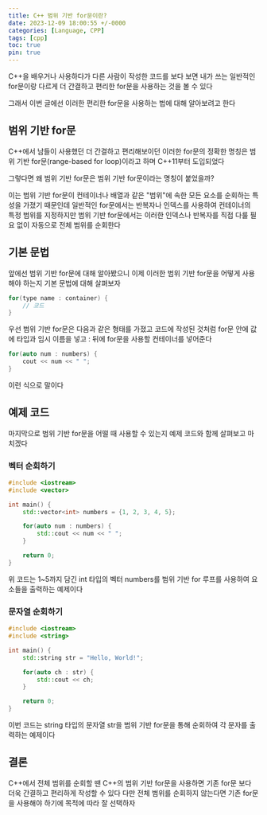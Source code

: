 ```yaml
---
title: C++ 범위 기반 for문이란?
date: 2023-12-09 18:00:55 +/-0000
categories: [Language, CPP]
tags: [cpp]
toc: true
pin: true
---
```


C++을 배우거나 사용하다가 다른 사람이 작성한 코드를 보다 보면 내가 쓰는 일반적인 for문이랑 다르게 더 간결하고 편리한 for문을 사용하는 것을 볼 수 있다

그래서 이번 글에선 이러한 편리한 for문을 사용하는 법에 대해 알아보려고 한다

## 범위 기반 for문

C++에서 남들이 사용했던 더 간결하고 편리해보이던 이러한 for문의 정확한 명칭은 범위 기반 for문(range-based for loop)이라고 하며 C++11부터 도입되었다

그렇다면 왜 범위 기반 for문은 범위 기반 for문이라는 명칭이 붙었을까? 

이는 범위 기반 for문이 컨테이너나 배열과 같은 "범위"에 속한 모든 요소를 순회하는 특성을 가졌기 때문인데 일반적인 for문에서는 반복자나 인덱스를 사용하여 컨테이너의 특정 범위를 지정하지만 범위 기반 for문에서는 이러한 인덱스나 반복자를 직접 다룰 필요 없이 자동으로 전체 범위를 순회한다

## 기본 문법

앞에선 범위 기반 for문에 대해 알아봤으니 이제 이러한 범위 기반 for문을 어떻게 사용해야 하는지 기본 문법에 대해 살펴보자

~~~cpp
for(type name : container) {
    // 코드
}
~~~

우선 범위 기반 for문은 다음과 같은 형태를 가졌고 코드에 작성된 것처럼 for문 안에 값에 타입과 임시 이름을 넣고 : 뒤에 for문을 사용할 컨테이너를 넣어준다

~~~cpp
for(auto num : numbers) {
    cout << num << " ";
}
~~~

이런 식으로 말이다

## 예제 코드

마지막으로 범위 기반 for문을 어떨 때 사용할 수 있는지 예제 코드와 함께 살펴보고 마치겠다

### 벡터 순회하기

~~~cpp
#include <iostream>
#include <vector>

int main() {
    std::vector<int> numbers = {1, 2, 3, 4, 5};

    for(auto num : numbers) {
        std::cout << num << " ";
    }

    return 0;
}
~~~

위 코드는 1~5까지 담긴 int 타입의 벡터 numbers를 범위 기반 for 루프를 사용하여 요소들을 출력하는 예제이다

### 문자열 순회하기

~~~cpp
#include <iostream>
#include <string>

int main() {
    std::string str = "Hello, World!";

    for(auto ch : str) {
        std::cout << ch;
    }

    return 0;
}
~~~

이번 코드는 string 타입의 문자열 str을 범위 기반 for문을 통해 순회하여 각 문자를 출력하는 예제이다

## 결론

C++에서 전체 범위를 순회할 땐 C++의 범위 기반 for문을 사용하면 기존 for문 보다 더욱 간결하고 편리하게 작성할 수 있다 다만 전체 범위를 순회하지 않는다면 기존 for문을 사용해야 하기에 목적에 따라 잘 선택하자